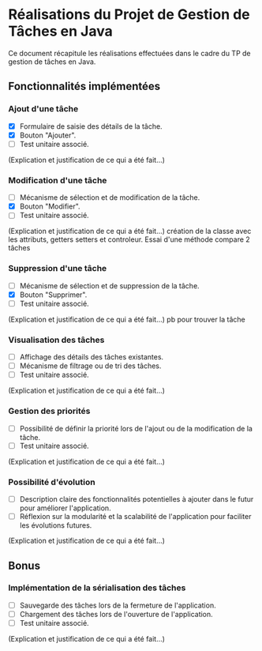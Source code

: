 # Réalisations du Projet de Gestion de Tâches en Java

Ce document récapitule les réalisations effectuées dans le cadre du TP de gestion de tâches en Java.

## Fonctionnalités implémentées

### Ajout d'une tâche

- [x] Formulaire de saisie des détails de la tâche.
- [x] Bouton "Ajouter".
- [ ] Test unitaire associé.

(Explication et justification de ce qui a été fait...)

### Modification d'une tâche

- [ ] Mécanisme de sélection et de modification de la tâche.
- [x] Bouton "Modifier".
- [ ] Test unitaire associé.

(Explication et justification de ce qui a été fait...)
création de la classe avec les attributs, getters setters et controleur.
Essai d'une méthode compare 2 tâches
### Suppression d'une tâche

- [ ] Mécanisme de sélection et de suppression de la tâche.
- [x] Bouton "Supprimer".
- [ ] Test unitaire associé.

(Explication et justification de ce qui a été fait...)
pb pour trouver la tâche
### Visualisation des tâches

- [ ] Affichage des détails des tâches existantes.
- [ ] Mécanisme de filtrage ou de tri des tâches.
- [ ] Test unitaire associé.

(Explication et justification de ce qui a été fait...)

### Gestion des priorités

- [ ] Possibilité de définir la priorité lors de l'ajout ou de la modification de la tâche.
- [ ] Test unitaire associé.

(Explication et justification de ce qui a été fait...)

### Possibilité d'évolution

- [ ] Description claire des fonctionnalités potentielles à ajouter dans le futur pour améliorer l'application.
- [ ] Réflexion sur la modularité et la scalabilité de l'application pour faciliter les évolutions futures.

(Explication et justification de ce qui a été fait...)

## Bonus

### Implémentation de la sérialisation des tâches

- [ ] Sauvegarde des tâches lors de la fermeture de l'application.
- [ ] Chargement des tâches lors de l'ouverture de l'application.
- [ ] Test unitaire associé.

(Explication et justification de ce qui a été fait...)
